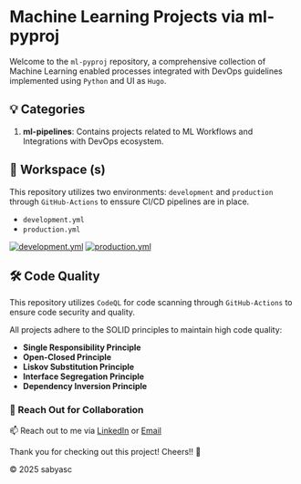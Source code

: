 # Machine Learning Projects via ml-pyproj

Welcome to the `ml-pyproj` repository, a comprehensive collection of Machine Learning enabled processes integrated with DevOps guidelines implemented using `Python` and UI as `Hugo`.

## 💡 Categories

1. **ml-pipelines**: Contains projects related to ML Workflows and Integrations with DevOps ecosystem.

## 🚀 Workspace (s)

This repository utilizes two environments: `development` and `production` through `GitHub-Actions` to enssure CI/CD pipelines are in place.

* `development.yml`
* `production.yml`

[![development.yml](https://github.com/sabyasc/ml-pyproj/actions/workflows/development.yml/badge.svg)](https://github.com/sabyasc/ml-pyproj/actions/workflows/development.yml)
[![production.yml](https://github.com/sabyasc/ml-pyproj/actions/workflows/production.yml/badge.svg)](https://github.com/sabyasc/ml-pyproj/actions/workflows/production.yml)

## 🛠️ Code Quality

This repository utilizes `CodeQL` for code scanning through `GitHub-Actions` to ensure code security and quality.

All projects adhere to the SOLID principles to maintain high code quality:
- **Single Responsibility Principle**
- **Open-Closed Principle**
- **Liskov Substitution Principle**
- **Interface Segregation Principle**
- **Dependency Inversion Principle**

### 🤝 Reach Out for Collaboration

📫 Reach out to me via [LinkedIn](https://www.linkedin.com/in/sabyasc/) or [Email](mailto:sabya.1834090@gmail.com)

Thank you for checking out this project! 
Cheers!! :clinking_glasses:

© 2025 sabyasc
